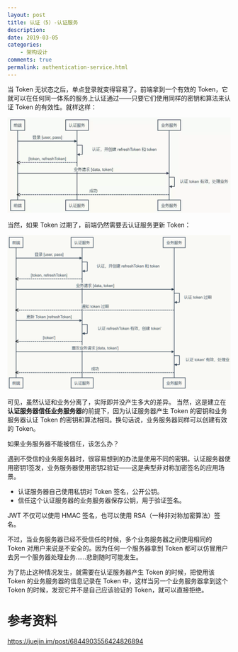 ```yaml
---
layout: post
title: 认证（5）-认证服务
description: 
date: 2019-03-05
categories:
    - 架构设计
comments: true
permalink: authentication-service.html
---
```


当 Token 无状态之后，单点登录就变得容易了。前端拿到一个有效的 Token，它就可以在任何同一体系的服务上认证通过——只要它们使用同样的密钥和算法来认证 Token 的有效性。就样这样：

![](/assets/images/posts/token/authentication-1.png)

 当然，如果 Token 过期了，前端仍然需要去认证服务更新 Token：
 
![](/assets/images/posts/token/authentication-2.png)

可见，虽然认证和业务分离了，实际即并没产生多大的差异。
当然，这是建立在**认证服务器信任业务服务器**的前提下，因为认证服务器产生 Token 的密钥和业务服务器认证 Token 的密钥和算法相同。换句话说，业务服务器同样可以创建有效的 Token。

如果业务服务器不能被信任，该怎么办？

遇到不受信的业务服务器时，很容易想到的办法是使用不同的密钥。认证服务器使用密钥1签发，业务服务器使用密钥2验证——这是典型非对称加密签名的应用场景。

- 认证服务器自己使用私钥对 Token 签名，公开公钥。
- 信任这个认证服务器的业务服务器保存公钥，用于验证签名。

JWT 不仅可以使用 HMAC 签名，也可以使用 RSA（一种非对称加密算法）签名。

不过，当业务服务器已经不受信任的时候，多个业务服务器之间使用相同的 Token 对用户来说是不安全的。因为任何一个服务器拿到 Token 都可以仿冒用户去另一个服务器处理业务……悲剧随时可能发生。

为了防止这种情况发生，就需要在认证服务器产生 Token 的时候，把使用该 Token 的业务服务器的信息记录在 Token 中，这样当另一个业务服务器拿到这个 Token 的时候，发现它并不是自己应该验证的 Token，就可以直接拒绝。

# 参考资料

https://juejin.im/post/6844903556424826894
